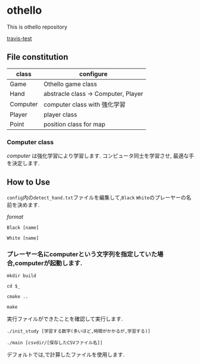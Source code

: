 # othello

This is othello repository

[travis-test](https://travis-ci.org/Kose-i/othello/branches)

[comment]: # ()

## File constitution

| class | configure |
----|----
| Game | Othello game class |
| Hand | abstracle class -> Computer, Player |
| Computer | computer class with 強化学習|
| Player | player class |
| Point | position class for map |

[comment]: # (`csvdir`を設置後,簡易的なAIの実装に移動. -> Hyoukakansuu class del)

### Computer class

*computer* は強化学習により学習します. コンピュータ同士を学習させ, 最適な手を決定します.

[comment]:# (強化学習を理解する)

## How to Use

`config`内の`detect_hand.txt`ファイルを編集して,`Black` `White`のプレーヤーの名前を決めます.

*format*

`Black [name]`

`White [name]`

### プレーヤー名にcomputerという文字列を指定していた場合,computerが起動します.

`mkdir build`

`cd $_`

`cmake ..`

`make`

実行ファイルができたことを確認して実行します.

`./init_study [学習する数字(多いほど,時間がかかるが,学習する)]`

`./main [csvdir/[保存したCSVファイル名]]`

デフォルトでは,で計算したファイルを使用します.
